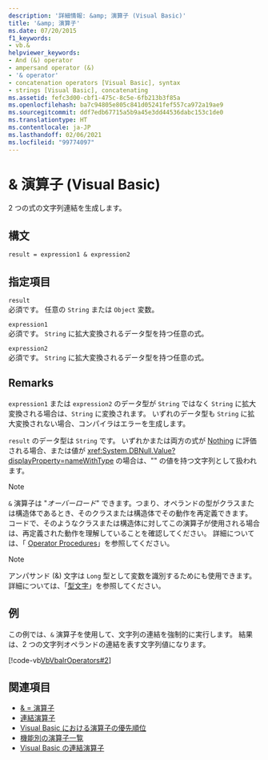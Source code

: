 ```yaml
---
description: '詳細情報: &amp; 演算子 (Visual Basic)'
title: '&amp; 演算子'
ms.date: 07/20/2015
f1_keywords:
- vb.&
helpviewer_keywords:
- And (&) operator
- ampersand operator (&)
- '& operator'
- concatenation operators [Visual Basic], syntax
- strings [Visual Basic], concatenating
ms.assetid: fefc3d00-cbf1-475c-8c5e-6fb213b3f85a
ms.openlocfilehash: ba7c94805e805c841d05241fef557ca972a19ae9
ms.sourcegitcommit: ddf7edb67715a5b9a45e3dd44536dabc153c1de0
ms.translationtype: HT
ms.contentlocale: ja-JP
ms.lasthandoff: 02/06/2021
ms.locfileid: "99774097"
---
```

# <a name="amp-operator-visual-basic"></a>&amp; 演算子 (Visual Basic)

2 つの式の文字列連結を生成します。  
  
## <a name="syntax"></a>構文  
  
```vb  
result = expression1 & expression2  
```  
  
## <a name="parts"></a>指定項目  

 `result`  
 必須です。 任意の `String` または `Object` 変数。  
  
 `expression1`  
 必須です。 `String` に拡大変換されるデータ型を持つ任意の式。  
  
 `expression2`  
 必須です。 `String` に拡大変換されるデータ型を持つ任意の式。  
  
## <a name="remarks"></a>Remarks  

 `expression1` または `expression2` のデータ型が `String` ではなく `String` に拡大変換される場合は、`String` に変換されます。 いずれのデータ型も `String` に拡大変換されない場合、コンパイラはエラーを生成します。  
  
 `result` のデータ型は `String` です。 いずれかまたは両方の式が [Nothing](../nothing.md) に評価される場合、または値が <xref:System.DBNull.Value?displayProperty=nameWithType> の場合は、"" の値を持つ文字列として扱われます。  
  
> [!NOTE]
> `&` 演算子は "*オーバーロード*" できます。つまり、オペランドの型がクラスまたは構造体であるとき、そのクラスまたは構造体でその動作を再定義できます。 コードで、そのようなクラスまたは構造体に対してこの演算子が使用される場合は、再定義された動作を理解していることを確認してください。 詳細については、「 [Operator Procedures](../../programming-guide/language-features/procedures/operator-procedures.md)」を参照してください。  
  
> [!NOTE]
> アンパサンド (&) 文字は `Long` 型として変数を識別するためにも使用できます。 詳細については、「[型文字](../../programming-guide/language-features/data-types/type-characters.md)」を参照してください。  
  
## <a name="example"></a>例  

 この例では、`&` 演算子を使用して、文字列の連結を強制的に実行します。 結果は、2 つの文字列オペランドの連結を表す文字列値になります。  
  
 [!code-vb[VbVbalrOperators#2](~/samples/snippets/visualbasic/VS_Snippets_VBCSharp/VbVbalrOperators/VB/Class1.vb#2)]  
  
## <a name="see-also"></a>関連項目

- [& = 演算子](and-assignment-operator.md)
- [連結演算子](concatenation-operators.md)
- [Visual Basic における演算子の優先順位](operator-precedence.md)
- [機能別の演算子一覧](operators-listed-by-functionality.md)
- [Visual Basic の連結演算子](../../programming-guide/language-features/operators-and-expressions/concatenation-operators.md)
